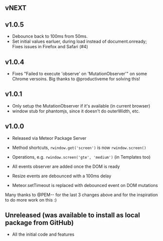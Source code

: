 ## vNEXT

## v1.0.5

* Debounce back to 100ms from 50ms.
* Set initial values earluer, during load instead of document.onready;
  Fixes issues in Firefox and Safari (#4)

## v1.0.4

* Fixes "Failed to execute 'observe' on 'MutationObserver'" on some Chrome
  versoins.  Big thanks to @productiveme for solving this!

## v1.0.1

* Only setup the MutationObserver if it's available (in current browser)
* window stub for phantomjs, since it doesn't do outerWidth, etc.

## v1.0.0

* Released via Meteor Package Server
* Method shortcuts, `rwindow.get('screen')` is now `rwindow.screen()`
* Operations, e.g. `rwindow.screen('gte', 'medium')` (in Templates too)

* All events observer are added once the DOM is ready
* Resize events are debounced with a 100ms delay
* Meteor.setTimeout is replaced with debounced event on DOM mutations

Many thanks to @PEM-- for the last 3 changes above and for the
inspiration to do more work on this :)

## Unreleased (was available to install as local package from GitHub)

* All the initial code and features